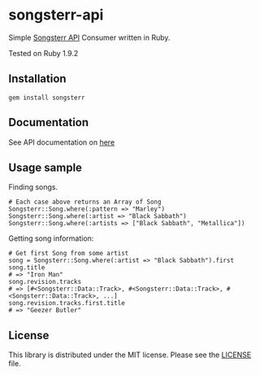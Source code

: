songsterr-api
===
Simple [Songsterr API](http://www.songsterr.com/a/wa/api) Consumer written in Ruby.

Tested on Ruby 1.9.2

Installation
---
    gem install songsterr

Documentation
----

See API documentation on [here](http://endel.github.com/songsterr-api)

Usage sample
---

Finding songs.

    # Each case above returns an Array of Song
    Songsterr::Song.where(:pattern => "Marley")
    Songsterr::Song.where(:artist => "Black Sabbath")
    Songsterr::Song.where(:artists => ["Black Sabbath", "Metallica"])

Getting song information:

    # Get first Song from some artist
    song = Songsterr::Song.where(:artist => "Black Sabbath").first
    song.title
    # => "Iron Man"
    song.revision.tracks
    # => [#<Songsterr::Data::Track>, #<Songsterr::Data::Track>, #<Songsterr::Data::Track>, ...]
    song.revision.tracks.first.title
    # => "Geezer Butler"


License
----

This library is distributed under the MIT license. Please see the [LICENSE](https://github.com/endel/songsterr-api/blob/master/LICENSE) file.
